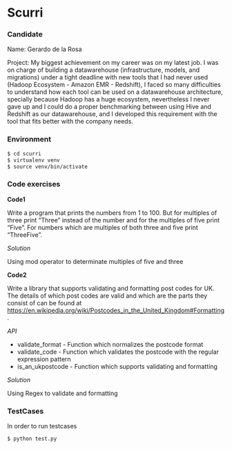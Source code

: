 # Scurri

### Candidate

Name: Gerardo de la Rosa

Project:
My biggest achievement on my career was on my latest job. I was on charge of building
a datawarehouse (infrastructure, models, and migrations) under a tight deadline with
new tools that I had never used (Hadoop Ecosystem - Amazon EMR - Redshift), I faced
so many difficulties to understand how each tool can be used on a datawarehouse architecture,
specially because Hadoop has a huge ecosystem, nevertheless I never gave up and I could do a proper benchmarking between using Hive and Redshift as our datawarehouse, and I
developed this requirement with the tool that fits better with the company needs.




### Environment
``` bash
$ cd scurri
$ virtualenv venv
$ source venv/bin/activate
```

### Code exercises

__Code1__

Write a program that prints the numbers from 1 to 100. But for multiples of three print “Three” instead of the number and for the multiples of five print “Five”. For numbers which are multiples of both three and five print “ThreeFive”.

*Solution*

Using mod operator to determinate multiples of five and three

__Code2__

Write a library that supports validating and formatting post codes for UK. The details of which post codes are valid and which are the parts they consist of can be found at https://en.wikipedia.org/wiki/Postcodes_in_the_United_Kingdom#Formatting.

*API*

* validate_format - Function which normalizes the postcode format
* validate_code - Function which validates the postcode with the regular expression pattern
* is_an_ukpostcode - Function which supports validating and formatting

*Solution*

Using Regex to validate and formatting

### TestCases

In order to run testcases

``` bash
$ python test.py
```
